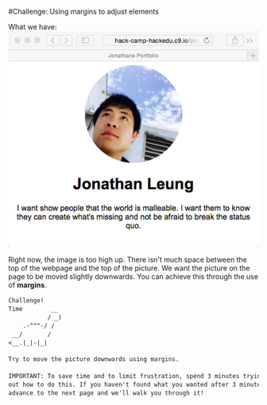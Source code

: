 #Challenge: Using margins to adjust elements

What we have: 
![](img/font.png)

Right now, the image is too high up. There isn't much space between the top of
the webpage and the top of the picture. We want the picture on the page to be
moved slightly downwards. You can achieve this through the use of **margins**.

```md
Challenge!
Time        __
           / _)
    .-^^^-/ /
 __/       /
<__.|_|-|_|

Try to move the picture downwards using margins.

IMPORTANT: To save time and to limit frustration, spend 3 minutes trying figure
out how to do this. If you haven't found what you wanted after 3 minutes just
advance to the next page and we'll walk you through it!
```
